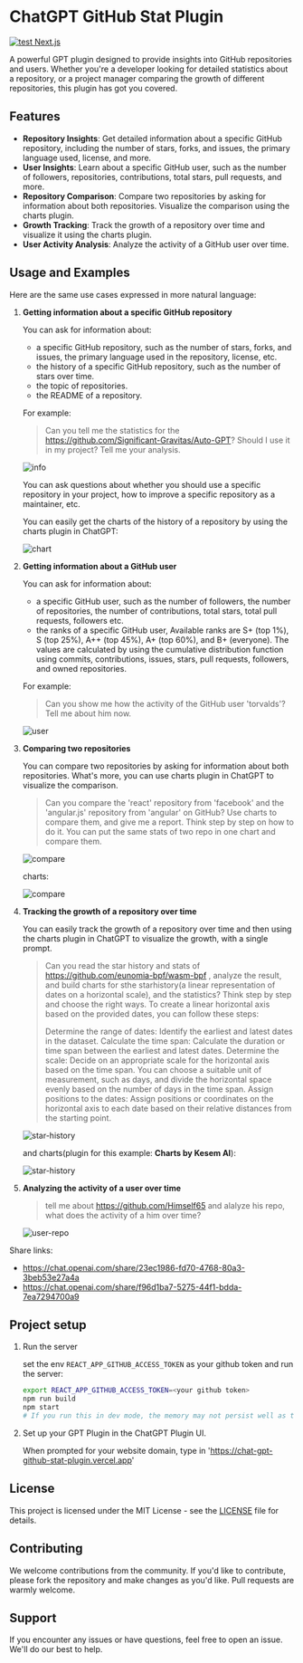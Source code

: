 # ChatGPT GitHub Stat Plugin

[![test Next.js](https://github.com/yunwei37/ChatGPT-github-stat-plugin/actions/workflows/nextjs.yml/badge.svg)](https://github.com/yunwei37/ChatGPT-github-stat-plugin/actions/workflows/nextjs.yml)

A powerful GPT plugin designed to provide insights into GitHub repositories and users. Whether you're a developer looking for detailed statistics about a repository, or a project manager comparing the growth of different repositories, this plugin has got you covered.

## Features

- **Repository Insights**: Get detailed information about a specific GitHub repository, including the number of stars, forks, and issues, the primary language used, license, and more.
- **User Insights**: Learn about a specific GitHub user, such as the number of followers, repositories, contributions, total stars, pull requests, and more.
- **Repository Comparison**: Compare two repositories by asking for information about both repositories. Visualize the comparison using the charts plugin.
- **Growth Tracking**: Track the growth of a repository over time and visualize it using the charts plugin.
- **User Activity Analysis**: Analyze the activity of a GitHub user over time.

## Usage and Examples

Here are the same use cases expressed in more natural language:

1. **Getting information about a specific GitHub repository**

    You can ask for information about:

    - a specific GitHub repository, such as the number of stars, forks, and issues, the primary language used in the repository, license, etc.
    - the history of a specific GitHub repository, such as the number of stars over time.
    - the topic of repositories.
    - the README of a repository.

    For example:

    > Can you tell me the statistics for the https://github.com/Significant-Gravitas/Auto-GPT? Should I use it in my project? Tell me your analysis.

    ![info](public/info.png)

    You can ask questions about whether you should use a specific repository in your project, how to improve a specific repository as a maintainer, etc.

    You can easily get the charts of the history of a repository by using the charts plugin in ChatGPT:

    ![chart](public/stat-chart.png)

2. **Getting information about a GitHub user**

    You can ask for information about:
    
    - a specific GitHub user, such as the number of followers, the number of repositories, the number of contributions, total stars, total pull requests, followers etc.
    - the ranks of a specific GitHub user, Available ranks are S+ (top 1%), S (top 25%), A++ (top 45%), A+ (top 60%), and B+ (everyone). The values are calculated by using the cumulative distribution function using commits, contributions, issues, stars, pull requests, followers, and owned repositories.
    
    For example:
    
    > Can you show me how the activity of the GitHub user 'torvalds'? Tell me about him now.

    ![user](public/user-info.png)

3. **Comparing two repositories**

    You can compare two repositories by asking for information about both repositories. What's more, you can use charts plugin in ChatGPT to visualize the comparison.

   > Can you compare the 'react' repository from 'facebook' and the 'angular.js' repository from 'angular' on GitHub? Use charts to compare them, and give me a report. Think step by step on how to do it. You can put the same stats of two repo in one chart and compare them.

   ![compare](public/compare.png)

   charts:

    ![compare](public/compare-chart.png)

4. **Tracking the growth of a repository over time**

    You can easily track the growth of a repository over time and then using the charts plugin in ChatGPT to visualize the growth, with a single prompt.

    > Can you read the star history and stats of https://github.com/eunomia-bpf/wasm-bpf , analyze the result, and build charts for sthe starhistory(a linear representation of dates on a horizontal scale), and the statistics? Think step by step and choose the right ways.  To create a linear horizontal axis based on the provided dates, you can follow these steps:
    > 
    > Determine the range of dates: Identify the earliest and latest dates in the dataset.
    > Calculate the time span: Calculate the duration or time span between the earliest and latest dates. 
    > Determine the scale: Decide on an appropriate scale for the horizontal axis based on the time span. You can choose a suitable unit of measurement, such as days, and divide the horizontal space evenly based on the number of days in the time span.
    > Assign positions to the dates: Assign positions or coordinates on the horizontal axis to each date based on their relative distances from the starting point.

    ![star-history](public/history.png)

    and charts(plugin for this example: **Charts by Kesem AI**):

    ![star-history](public/history-chart.png)

5. **Analyzing the activity of a user over time**

    > tell me about https://github.com/Himself65 and alalyze his repo, what does the activity of a him over time?

    ![user-repo](public/user-repo.png)

Share links:

- https://chat.openai.com/share/23ec1986-fd70-4768-80a3-3beb53e27a4a
- https://chat.openai.com/share/f96d1ba7-5275-44f1-bdda-7ea7294700a9

## Project setup

1. Run the server

    set the env `REACT_APP_GITHUB_ACCESS_TOKEN` as your github token and run the server:

    ```sh
    export REACT_APP_GITHUB_ACCESS_TOKEN=<your github token>
    npm run build
    npm start
    # If you run this in dev mode, the memory may not persist well as the server will randomly restart sometimes
    ```

2. Set up your GPT Plugin in the ChatGPT Plugin UI.

    When prompted for your website domain, type in 'https://chat-gpt-github-stat-plugin.vercel.app'

## License

This project is licensed under the MIT License - see the [LICENSE](LICENSE) file for details.

## Contributing

We welcome contributions from the community. If you'd like to contribute, please fork the repository and make changes as you'd like. Pull requests are warmly welcome.

## Support

If you encounter any issues or have questions, feel free to open an issue. We'll do our best to help.

